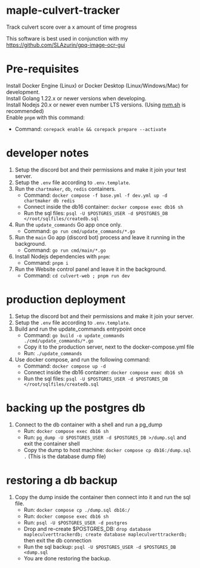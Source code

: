 # maple-culvert-tracker

Track culvert score over a x amount of time progress

This software is best used in conjunction with my https://github.com/SLAzurin/gpq-image-ocr-gui

# Pre-requisites

Install Docker Engine (Linux) or Docker Desktop (Linux/Windows/Mac) for development.  
Install Golang 1.22.x or newer versions when developing.  
Install Nodejs 20.x or newer even number LTS versions. (Using [nvm.sh](https://github.com/nvm-sh/nvm) is recommended)  
Enable `pnpm` with this command:

- Command: `corepack enable && corepack prepare --activate`

# developer notes

1. Setup the discord bot and their permissions and make it join your test server.
2. Setup the `.env` file according to `.env.template`.
3. Run the `chartmaker`, `db`, `redis` containers.
   - Command: `docker compose -f base.yml -f dev.yml up -d chartmaker db redis`
   - Connect inside the db16 container: `docker compose exec db16 sh`
   - Run the sql files: `psql -U $POSTGRES_USER -d $POSTGRES_DB </root/sqlfiles/createdb.sql`
4. Run the `update_commands` Go app once only.
   - Command: `go run cmd/update_commands/*.go`
5. Run the `main` Go app (discord bot) process and leave it running in the background.
   - Command: `go run cmd/main/*.go`
6. Install Nodejs dependencies with `pnpm`:
   - Command: `pnpm i`
7. Run the Website control panel and leave it in the background.
   - Command: `cd culvert-web ; pnpm run dev`

# production deployment

1. Setup the discord bot and their permissions and make it join your server.
2. Setup the `.env` file according to `.env.template`.
3. Build and run the update_commands entrypoint once
   - Command: `go build -o update_commands ./cmd/update_commands/*.go `
   - Copy it to the production server, next to the docker-compose.yml file
   - Run: `./update_commands`
4. Use docker compose, and run the following command:
   - Command: `docker compose up -d`
   - Connect inside the db16 container: `docker compose exec db16 sh`
   - Run the sql files: `psql -U $POSTGRES_USER -d $POSTGRES_DB </root/sqlfiles/createdb.sql`

# backing up the postgres db

1. Connect to the db container with a shell and run a pg_dump
   - Run: `docker compose exec db16 sh`
   - Run: `pg_dump -U $POSTGRES_USER -d $POSTGRES_DB >/dump.sql` and exit the container shell
   - Copy the dump to host machine: `docker compose cp db16:/dump.sql .` (This is the database dump file)

# restoring a db backup

1. Copy the dump inside the container then connect into it and run the sql file.
   - Run: `docker compose cp ./dump.sql db16:/`
   - Run: `docker compose exec db16 sh`
   - Run: `psql -U $POSTGRES_USER -d postgres`
   - Drop and re-create $POSTGRES_DB: `drop database mapleculverttrackerdb; create database mapleculverttrackerdb;` then exit the db connection
   - Run the sql backup: `psql -U $POSTGRES_USER -d $POSTGRES_DB <dump.sql`
   - You are done restoring the backup.
